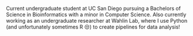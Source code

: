 Current undergraduate student at UC San Diego pursuing a Bachelors of Science in Bioinformatics with a minor in Computer Science. Also currently working as an undergraduate researcher at Wahlin Lab, where I use Python (and unfortunately sometimes R 😒) to create pipelines for data analysis!




<!---
recursivelymanan/recursivelymanan is a ✨ special ✨ repository because its `README.md` (this file) appears on your GitHub profile.
You can click the Preview link to take a look at your changes.
--->
